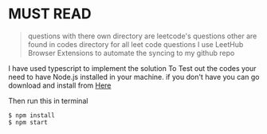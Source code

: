 # MUST READ
>questions with there own directory are leetcode's questions other are found in codes directory
>for all leet code questions I use LeetHub Browser Extensions to automate the syncing to my github repo

I have used typescript to implement the solution
To Test out the codes your need to have Node.js installed in your machine. if you don't have you can go download and install from [Here](https://nodejs.org/en/download/)

Then run this in terminal
```
$ npm install
$ npm start
```
